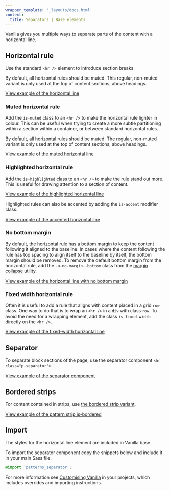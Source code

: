 ```yaml
---
wrapper_template: '_layouts/docs.html'
context:
  title: Separators | Base elements
---
```


Vanilla gives you multiple ways to separate parts of the content with a horizontal line.

## Horizontal rule

Use the standard `<hr />` element to introduce section breaks.

By default, all horizontal rules should be muted. This regular, non-muted
variant is only used at the top of content sections, above headings.

<div class="embedded-example"><a href="/docs/examples/base/hr/default" class="js-example">
View example of the horizontal line
</a></div>

### Muted horizontal rule

Add the `is-muted` class to an `<hr />` to make the horizontal rule lighter in colour.
This can be useful when trying to create a more subtle partitioning within a section within a container, or between standard horizontal rules.

By default, all horizontal rules should be muted. The regular, non-muted variant
is only used at the top of content sections, above headings.

<div class="embedded-example"><a href="/docs/examples/base/hr/muted/" class="js-example">
View example of the muted horizontal line
</a></div>

### Highlighted horizontal rule

Add the `is-highlighted` class to an `<hr />` to make the rule stand out more. This is useful for drawing attention to a section of content.

<div class="embedded-example"><a href="/docs/examples/base/hr/highlighted/" class="js-example">
View example of the highlighted horizontal line
</a></div>

Highlighted rules can also be accented by adding the `is-accent` modifier class.

<div class="embedded-example"><a href="/docs/examples/base/hr/accented/" class="js-example">
View example of the accented horizontal line
</a></div>

### No bottom margin

By default, the horizontal rule has a bottom margin to keep the content following it aligned to the baseline.
In cases where the content following the rule has top spacing to align itself to the baseline by itself, the bottom margin should be removed.
To remove the default bottom margin from the horizontal rule, add the `.u-no-margin--bottom` class from the [margin collapse](/docs/utilities/margin-collapse) utility.

<div class="embedded-example"><a href="/docs/examples/base/hr/no-bottom-margin" class="js-example">
View example of the horizontal line with no bottom margin
</a></div>

### Fixed width horizontal rule

Often it is useful to add a rule that aligns with content placed in a grid `row` class. One way to do that is to wrap an `<hr />` in a `div` with class `row`. To avoid the need for a wrapping element, add the class `is-fixed-width` directly on the `<hr />`.

<div class="embedded-example"><a href="/docs/examples/base/hr/fixed-width/" class="js-example">
View example of the fixed-width horizontal line
</a></div>

## Separator

To separate block sections of the page, use the separator component `<hr class="p-separator">`.

<div class="embedded-example"><a href="/docs/examples/patterns/separator/" class="js-example">
View example of the separator component
</a></div>

## Bordered strips

For content contained in strips, use [the bordered strip variant](/docs/patterns/strip#bordered-strip).

<div class="embedded-example"><a href="/docs/examples/patterns/strips/is-bordered/" class="js-example">
View example of the pattern strip is-bordered
</a></div>

## Import

The styles for the horizontal line element are included in Vanilla base.

To import the separator component copy the snippets below and include it in your main Sass file.

```scss
@import 'patterns_separator';
```

For more information see [Customising Vanilla](/docs/customising-vanilla/) in your projects, which includes overrides and importing instructions.
